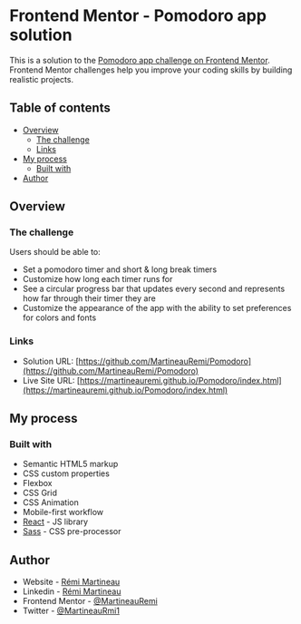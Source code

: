 # Frontend Mentor - Pomodoro app solution

This is a solution to the [Pomodoro app challenge on Frontend Mentor](https://www.frontendmentor.io/challenges/pomodoro-app-KBFnycJ6G). Frontend Mentor challenges help you improve your coding skills by building realistic projects. 

## Table of contents

- [Overview](#overview)
  - [The challenge](#the-challenge)
  - [Links](#links)
- [My process](#my-process)
  - [Built with](#built-with)
- [Author](#author)

## Overview

### The challenge

Users should be able to:

- Set a pomodoro timer and short & long break timers
- Customize how long each timer runs for
- See a circular progress bar that updates every second and represents how far through their timer they are
- Customize the appearance of the app with the ability to set preferences for colors and fonts

### Links

- Solution URL: [https://github.com/MartineauRemi/Pomodoro](https://github.com/MartineauRemi/Pomodoro)
- Live Site URL: [https://martineauremi.github.io/Pomodoro/index.html](https://martineauremi.github.io/Pomodoro/index.html)

## My process

### Built with

- Semantic HTML5 markup
- CSS custom properties
- Flexbox
- CSS Grid
- CSS Animation
- Mobile-first workflow
- [React](https://reactjs.org/) - JS library
- [Sass](https://sass-lang.com/) - CSS pre-processor

## Author

- Website - [Rémi Martineau](https://martineauremi.github.io/)
- Linkedin - [Rémi Martineau](https://www.linkedin.com/in/r%C3%A9mi-martineau)
- Frontend Mentor - [@MartineauRemi](https://www.frontendmentor.io/profile/MartineauRemi)
- Twitter - [@MartineauRmi1](https://www.twitter.com/yourusername)
